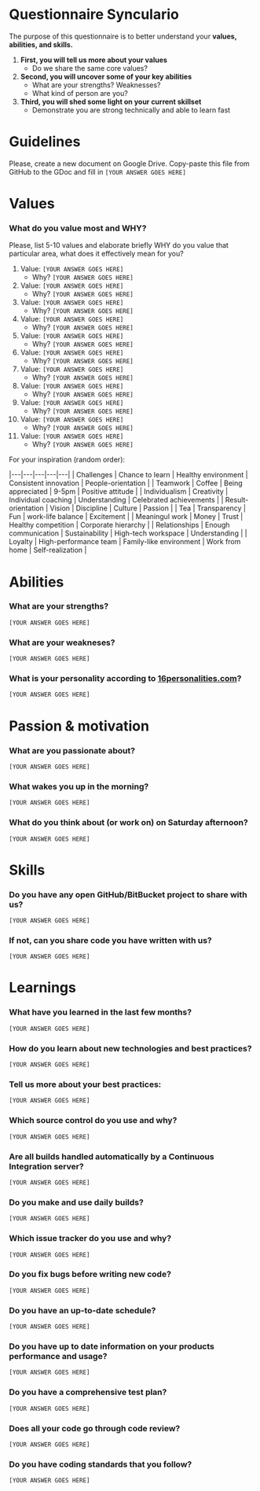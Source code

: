 # Questionnaire Synculario

The purpose of this questionnaire is to better understand your **values, abilities, and skills.**

1. **First, you will tell us more about your values**
   * Do we share the same core values?
1. **Second, you will uncover some of your key abilities**
   * What are your strengths? Weaknesses?
   * What kind of person are you?
1. **Third, you will shed some light on your current skillset**
   * Demonstrate you are strong technically and able to learn fast

# Guidelines

Please, create a new document on Google Drive. Copy-paste this file from GitHub to the GDoc and fill in `[YOUR ANSWER GOES HERE]`

# Values

### What do you value most and WHY?
Please, list 5-10 values and elaborate briefly WHY do you value that particular area, what does it effectively mean for you?

1. Value: `[YOUR ANSWER GOES HERE]`
   * Why? `[YOUR ANSWER GOES HERE]`
1. Value: `[YOUR ANSWER GOES HERE]`
   * Why? `[YOUR ANSWER GOES HERE]`
1. Value: `[YOUR ANSWER GOES HERE]`
   * Why? `[YOUR ANSWER GOES HERE]`
1. Value: `[YOUR ANSWER GOES HERE]`
   * Why? `[YOUR ANSWER GOES HERE]`
1. Value: `[YOUR ANSWER GOES HERE]`
   * Why? `[YOUR ANSWER GOES HERE]`
1. Value: `[YOUR ANSWER GOES HERE]`
   * Why? `[YOUR ANSWER GOES HERE]`
1. Value: `[YOUR ANSWER GOES HERE]`
   * Why? `[YOUR ANSWER GOES HERE]`
1. Value: `[YOUR ANSWER GOES HERE]`
   * Why? `[YOUR ANSWER GOES HERE]`
1. Value: `[YOUR ANSWER GOES HERE]`
   * Why? `[YOUR ANSWER GOES HERE]`
1. Value: `[YOUR ANSWER GOES HERE]`
   * Why? `[YOUR ANSWER GOES HERE]`
1. Value: `[YOUR ANSWER GOES HERE]`
   * Why? `[YOUR ANSWER GOES HERE]`

For your inspiration (random order):

|---|---|---|---|---|
| Challenges | Chance to learn | Healthy environment | Consistent innovation | People-orientation |
| Teamwork | Coffee | Being appreciated | 9-5pm | Positive attitude |
| Individualism | Creativity | Individual coaching | Understanding | Celebrated achievements |
| Result-orientation | Vision | Discipline | Culture | Passion |
| Tea | Transparency | Fun | work-life balance | Excitement |
| Meaningul work | Money | Trust | Healthy competition | Corporate hierarchy |
| Relationships | Enough communication | Sustainability | High-tech workspace | Understanding |
| Loyalty | High-performance team | Family-like environment | Work from home | Self-realization |

# Abilities

### What are your strengths?
`[YOUR ANSWER GOES HERE]`

### What are your weakneses?
`[YOUR ANSWER GOES HERE]`

### What is your personality according to [16personalities.com](https://www.16personalities.com)?
`[YOUR ANSWER GOES HERE]`

# Passion & motivation

### What are you passionate about?
`[YOUR ANSWER GOES HERE]`

### What wakes you up in the morning?
`[YOUR ANSWER GOES HERE]`

### What do you think about (or work on) on Saturday afternoon?
`[YOUR ANSWER GOES HERE]`

# Skills

### Do you have any open GitHub/BitBucket project to share with us?
`[YOUR ANSWER GOES HERE]`

### If not, can you share code you have written with us?
`[YOUR ANSWER GOES HERE]`

# Learnings

### What have you learned in the last few months?
`[YOUR ANSWER GOES HERE]`

### How do you learn about new technologies and best practices?
`[YOUR ANSWER GOES HERE]`

### Tell us more about your best practices:
`[YOUR ANSWER GOES HERE]`

### Which source control do you use and why?
`[YOUR ANSWER GOES HERE]`

### Are all builds handled automatically by a Continuous Integration server?
`[YOUR ANSWER GOES HERE]`

### Do you make and use daily builds?
`[YOUR ANSWER GOES HERE]`

### Which issue tracker do you use and why?
`[YOUR ANSWER GOES HERE]`

### Do you fix bugs before writing new code?
`[YOUR ANSWER GOES HERE]`

### Do you have an up-to-date schedule?
`[YOUR ANSWER GOES HERE]`

### Do you have up to date information on your products performance and usage?
`[YOUR ANSWER GOES HERE]`

### Do you have a comprehensive test plan?
`[YOUR ANSWER GOES HERE]`

### Does all your code go through code review?
`[YOUR ANSWER GOES HERE]`

### Do you have coding standards that you follow?
`[YOUR ANSWER GOES HERE]`



